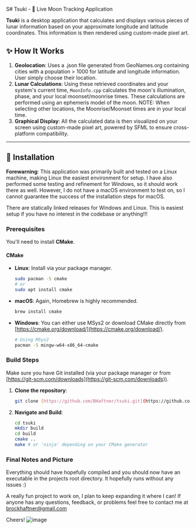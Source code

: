 S# Tsuki - 🌙 Live Moon Tracking Application

**Tsuki** is a desktop application that calculates and displays various pieces of lunar information based on your approximate longitude and latitude coordinates. This information is then rendered using custom-made pixel art.

## ✨ How It Works

1.  **Geolocation**: Uses a .json file generated from GeoNames.org containing cities with a population > 1000 for latitude and longitude information. User simply choose their location.
2.  **Lunar Calculations**: Using these retrieved coordinates and your system's current time, `MoonInfo.cpp` calculates the moon's illumination, phase, and your local moonset/moonrise times. These calculations are performed using an ephemeris model of the moon. NOTE: When selecting other locations, the Moonrise/Moonset times are in your local time.
3.  **Graphical Display**: All the calculated data is then visualized on your screen using custom-made pixel art, powered by SFML to ensure cross-platform compatibility.

---

## 🚀 Installation

**Forewarning**: This application was primarily built and tested on a Linux machine, making Linux the easiest environment for setup. I have also performed some testing and refinement for Windows, so it should work there as well. However, I do not have a macOS environment to test on, so I cannot guarantee the success of the installation steps for macOS.

There are statically linked releases for Windows and Linux. This is easiest setup if you have no interest in the codebase or anything!!!

### Prerequisites

You'll need to install **CMake**.

#### CMake

* **Linux**: Install via your package manager.
    ```sh
    sudo pacman -S cmake
    # or
    sudo apt install cmake
    ```
* **macOS**: Again, Homebrew is highly recommended.
    ```sh
    brew install cmake
    ```
* **Windows**: You can either use MSys2 or download CMake directly from [https://cmake.org/download/](https://cmake.org/download/).
    ```sh
    # Using MSys2
    pacman -S mingw-w64-x86_64-cmake
    ```

### Build Steps

Make sure you have Git installed (via your package manager or from [https://git-scm.com/downloads](https://git-scm.com/downloads)).

1.  **Clone the repository**:
    ```sh
    git clone [https://github.com/BHaftner/tsuki.git](https://github.com/BHaftner/tsuki.git)
    ```
2.  **Navigate and Build**:
    ```sh
    cd tsuki
    mkdir build
    cd build
    cmake ..
    make # or 'ninja' depending on your CMake generator
    ```

### Final Notes and Picture

Everything should have hopefully compiled and you should now have an executable in the projects root directory. It hopefully runs without any issues :)

A really fun project to work on, I plan to keep expanding it where I can! If anyone has any questions, feedback, or problems feel free to contact me at brockhaftner@gmail.com

Cheers!
![image](https://github.com/user-attachments/assets/8ecd2cb3-c743-484a-b010-17da9fb6313d)
